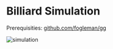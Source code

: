 # Billiard Simulation 

Prerequisities: 
[github.com/fogleman/gg](github.com/fogleman/gg)

![simulation](data/billiard.gif)